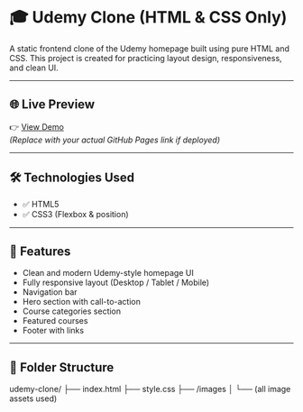 # 🎓 Udemy Clone (HTML & CSS Only)

A static frontend clone of the Udemy homepage built using pure HTML and CSS. This project is created for practicing layout design, responsiveness, and clean UI.

---

## 🌐 Live Preview

👉 [View Demo](https://arunram10072004.github.io/udemy-clon/)  
*(Replace with your actual GitHub Pages link if deployed)*

---

## 🛠️ Technologies Used

- ✅ HTML5
- ✅ CSS3 (Flexbox & position)

---

## 📌 Features

- Clean and modern Udemy-style homepage UI
- Fully responsive layout (Desktop / Tablet / Mobile)
- Navigation bar
- Hero section with call-to-action
- Course categories section
- Featured courses
- Footer with links

---

## 📁 Folder Structure
udemy-clone/
├── index.html
├── style.css
├── /images
│ └── (all image assets used)

